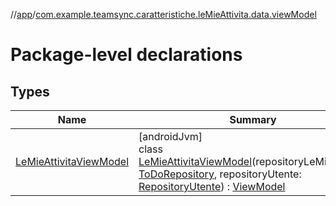 //[app](../../index.md)/[com.example.teamsync.caratteristiche.leMieAttivita.data.viewModel](index.md)

# Package-level declarations

## Types

| Name | Summary |
|---|---|
| [LeMieAttivitaViewModel](-le-mie-attivita-view-model/index.md) | [androidJvm]<br>class [LeMieAttivitaViewModel](-le-mie-attivita-view-model/index.md)(repositoryLeMieAttivita: [ToDoRepository](../com.example.teamsync.caratteristiche.leMieAttivita.data.repository/-to-do-repository/index.md), repositoryUtente: [RepositoryUtente](../com.example.teamsync.caratteristiche.autentificazione.data.repository/-repository-utente/index.md)) : [ViewModel](https://developer.android.com/reference/kotlin/androidx/lifecycle/ViewModel.html) |
